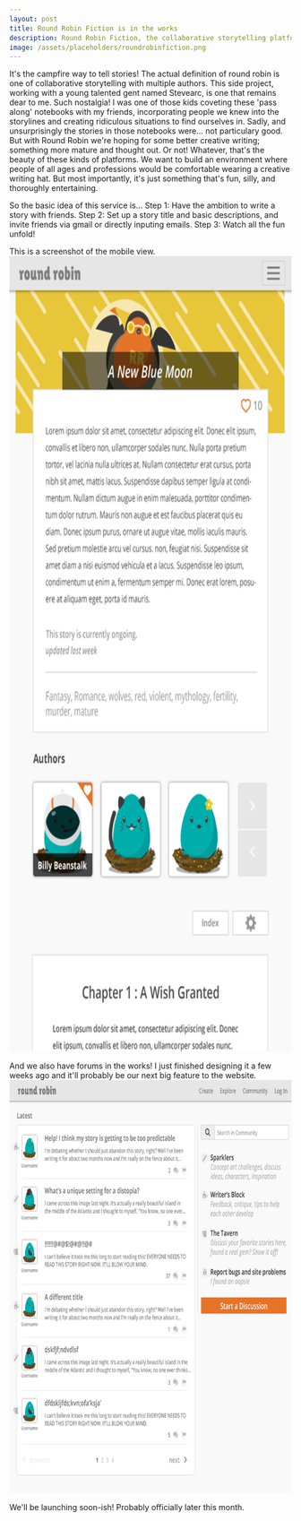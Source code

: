 ```yaml
---
layout: post
title: Round Robin Fiction is in the works
description: Round Robin Fiction, the collaborative storytelling platform for all your creative writing needs.
image: /assets/placeholders/roundrobinfiction.png
---
```

It's the campfire way to tell stories! The actual definition of round robin is one of collaborative storytelling with multiple authors. This side project, working with a young talented gent named Stevearc, is one that remains dear to me. Such nostalgia! I was one of those kids coveting these 'pass along' notebooks with my friends, incorporating people we knew into the storylines and creating ridiculous situations to find ourselves in. Sadly, and unsurprisingly the stories in those notebooks were... not particulary good. But with Round Robin we're hoping for some better creative writing; something more mature and thought out. Or not! Whatever, that's the beauty of these kinds of platforms. We want to build an environment where people of all ages and professions would be comfortable wearing a creative writing hat. But most importantly, it's just something that's fun, silly, and thoroughly entertaining.

So the basic idea of this service is... Step 1: Have the ambition to write a story with friends. Step 2: Set up a story title and basic descriptions, and invite friends via gmail or directly inputing emails. Step 3: Watch all the fun unfold!

This is a screenshot of the mobile view.
<img src="/assets/placeholders/roundrobinfiction_mobile.png" height="1420" width="800">

And we also have forums in the works! I just finished designing it a few weeks ago and it'll probably be our next big feature to the website. 
<img src="/assets/placeholders/roundrobinfiction_forums.png" height="737" width="800">

We'll be launching soon-ish! Probably officially later this month.